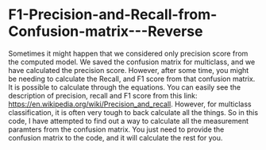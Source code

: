 # F1-Precision-and-Recall-from-Confusion-matrix---Reverse
Sometimes it might happen that we considered only precision score from the computed model. We saved the confusion matrix for multiclass, and we have calculated the precision score. However, after some time, you might be needing to calculate the Recall, and F1 score from that confusion matrix.  It is possible to calculate through the equations. You can easily see the description of precision, recall and F1 score from this link: https://en.wikipedia.org/wiki/Precision_and_recall. However, for multiclass classification, it is often very tough to back calculate all the things.  So in this code, I have attempted to find out a way to calculate all the measurement paramters from the confusion matrix. You just need to provide the confusion matrix to the code, and it will calculate the rest for you.
